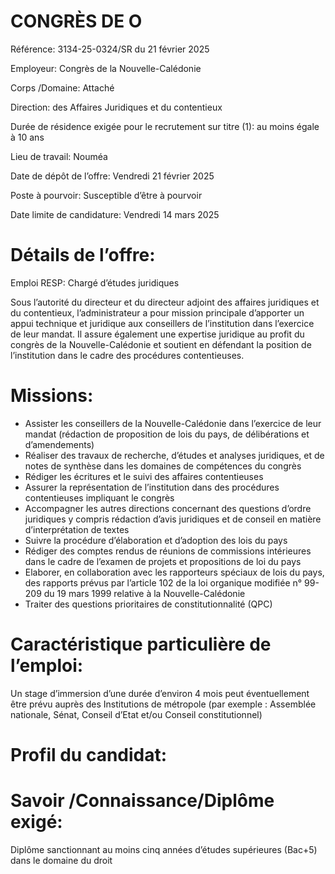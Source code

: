 # CONGRÈS DE O

Référence: 3134-25-0324/SR du 21 février 2025

Employeur: Congrès de la Nouvelle-Calédonie

Corps /Domaine: Attaché

Direction: des Affaires Juridiques et du contentieux

Durée de résidence exigée pour le recrutement sur titre (1): au moins égale à 10 ans

Lieu de travail: Nouméa

Date de dépôt de l’offre: Vendredi 21 février 2025

Poste à pourvoir: Susceptible d’être à pourvoir

Date limite de candidature: Vendredi 14 mars 2025

# Détails de l’offre:

Emploi RESP: Chargé d’études juridiques

Sous l’autorité du directeur et du directeur adjoint des affaires juridiques et du contentieux, l’administrateur a pour mission principale d’apporter un appui technique et juridique aux conseillers de l’institution dans l’exercice de leur mandat. Il assure également une expertise juridique au profit du congrès de la Nouvelle-Calédonie et soutient en défendant la position de l’institution dans le cadre des procédures contentieuses.

# Missions:

- Assister les conseillers de la Nouvelle-Calédonie dans l’exercice de leur mandat (rédaction de proposition de lois du pays, de délibérations et d’amendements)
- Réaliser des travaux de recherche, d’études et analyses juridiques, et de notes de synthèse dans les domaines de compétences du congrès
- Rédiger les écritures et le suivi des affaires contentieuses
- Assurer la représentation de l’institution dans des procédures contentieuses impliquant le congrès
- Accompagner les autres directions concernant des questions d’ordre juridiques y compris rédaction d’avis juridiques et de conseil en matière d’interprétation de textes
- Suivre la procédure d’élaboration et d’adoption des lois du pays
- Rédiger des comptes rendus de réunions de commissions intérieures dans le cadre de l’examen de projets et propositions de loi du pays
- Elaborer, en collaboration avec les rapporteurs spéciaux de lois du pays, des rapports prévus par l’article 102 de la loi organique modifiée n° 99-209 du 19 mars 1999 relative à la Nouvelle-Calédonie
- Traiter des questions prioritaires de constitutionnalité (QPC)

# Caractéristique particulière de l’emploi:

Un stage d’immersion d’une durée d’environ 4 mois peut éventuellement être prévu auprès des Institutions de métropole (par exemple : Assemblée nationale, Sénat, Conseil d’Etat et/ou Conseil constitutionnel)

# Profil du candidat:

# Savoir /Connaissance/Diplôme exigé:

Diplôme sanctionnant au moins cinq années d’études supérieures (Bac+5) dans le domaine du droit